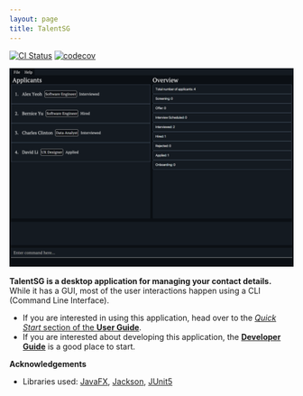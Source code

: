 ```yaml
---
layout: page
title: TalentSG
---
```


[![CI Status](https://github.com/se-edu/addressbook-level3/workflows/Java%20CI/badge.svg)](https://github.com/se-edu/addressbook-level3/actions)
[![codecov](https://codecov.io/gh/se-edu/addressbook-level3/branch/master/graph/badge.svg)](https://codecov.io/gh/se-edu/addressbook-level3)

![Ui](images/successimage.png)

**TalentSG is a desktop application for managing your contact details.** While it has a GUI, most of the user interactions happen using a CLI (Command Line Interface).

* If you are interested in using this application, head over to the [_Quick Start_ section of the **User Guide**](UserGuide.html#quick-start).
* If you are interested about developing this application, the [**Developer Guide**](DeveloperGuide.html) is a good place to start.


**Acknowledgements**

* Libraries used: [JavaFX](https://openjfx.io/), [Jackson](https://github.com/FasterXML/jackson), [JUnit5](https://github.com/junit-team/junit5)

